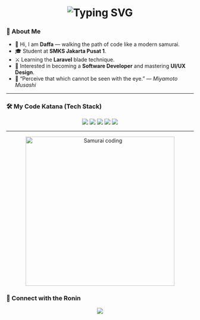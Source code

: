 <div align="center">
  <h1>
    <img src="https://readme-typing-svg.herokuapp.com?font=Roboto+Mono&size=35&duration=3000&color=8B0000&center=true&vCenter=true&width=600&lines=Hey..+I'm+Daffa;Welcome+to+my+GitHub;" alt="Typing SVG" />
  </h1>
</div>



### 🥷 About Me

- 👋 Hi, I am **Daffa** — walking the path of code like a modern samurai.  
- 🎓 Student at **SMKS Jakarta Pusat 1**.  
- ⚔️ Learning the **Laravel** blade technique.  
- 🧠 Interested in becoming a **Software Developer** and mastering **UI/UX Design**.  
- 📜 “Perceive that which cannot be seen with the eye.” — *Miyamoto Musashi*

---

### 🛠️ My Code Katana (Tech Stack)

<p align="center">
  <img src="https://img.shields.io/badge/Laravel-%23FF2D20?style=for-the-badge&logo=laravel&logoColor=white" />
  <img src="https://img.shields.io/badge/HTML5-%23E34F26?style=for-the-badge&logo=html5&logoColor=white" />
  <img src="https://img.shields.io/badge/CSS3-%231572B6?style=for-the-badge&logo=css3&logoColor=white" />
  <img src="https://img.shields.io/badge/JavaScript-%23F7DF1E?style=for-the-badge&logo=javascript&logoColor=black" />
  <img src="https://img.shields.io/badge/Figma-%23000000?style=for-the-badge&logo=figma&logoColor=white" />
</p>

---

<div align="center">
  <img src="https://i.pinimg.com/originals/72/4a/07/724a079019da7a54b9a31ecf03b3e5fa.gif" width="400" alt="Samurai coding" />
</div>


### 🏯 Connect with the Ronin

<div align="center">
  <img src="https://img.shields.io/badge/Github-Daffa-%23000000?style=for-the-badge&logo=github&logoColor=white" />
</div>
